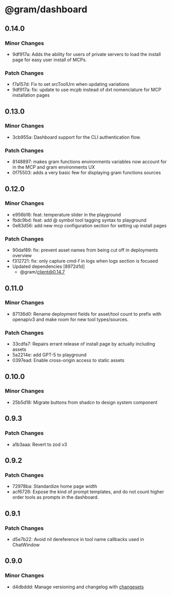 # @gram/dashboard

## 0.14.0

### Minor Changes

- 9df917a: Adds the ability for users of private servers to load the install page for easy user install of MCPs.

### Patch Changes

- f7a157d: Fix to set srcToolUrn when updating variations
- 9df917a: fix: update to use mcpb instead of dxt nomenclature for MCP installation pages

## 0.13.0

### Minor Changes

- 3cb955a: Dashboard support for the CLI authentication flow.

### Patch Changes

- 8148897: makes gram functions environments variables now account for in the MCP and gram environments UX
- 0f75503: adds a very basic few for displaying gram functions sources

## 0.12.0

### Minor Changes

- e956b16: feat: temperature slider in the playground
- fbdc9bd: feat: add @ symbol tool tagging syntax to playground
- 0e83d56: add new mcp configuration section for setting up install pages

### Patch Changes

- 90daf89: fix: prevent asset names from being cut off in deployments overview
- f312721: fix: only capture cmd-f in logs when logs section is focused
- Updated dependencies [8972d1d]
  - @gram/client@0.14.7

## 0.11.0

### Minor Changes

- 87136d0: Rename deployment fields for asset/tool count to prefix with openapiv3 and make room for new tool types/sources.

### Patch Changes

- 33cdfa7: Repairs errant release of install page by actually including assets
- 5a2214e: add GPT-5 to playground
- 0397ead: Enable cross-origin access to static assets

## 0.10.0

### Minor Changes

- 25b5d18: Migrate buttons from shadcn to design system component

## 0.9.3

### Patch Changes

- a1b3aaa: Revert to zod v3

## 0.9.2

### Patch Changes

- 72978ba: Standardize home page width
- acf6726: Expose the kind of prompt templates, and do not count higher order tools as prompts in the dashboard.

## 0.9.1

### Patch Changes

- d5e7b22: Avoid nil dereference in tool name callbacks used in ChatWindow

## 0.9.0

### Minor Changes

- d4dbddd: Manage versioning and changelog with [changesets](https://github.com/changesets/changesets)
